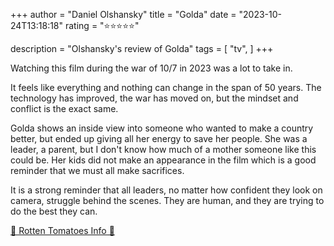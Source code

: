 +++
author = "Daniel Olshansky"
title = "Golda"
date = "2023-10-24T13:18:18"
rating = "⭐⭐⭐⭐⭐"

description = "Olshansky's review of Golda"
tags = [
    "tv",
]
+++


Watching this film during the war of 10/7 in 2023 was a lot to take in.

It feels like everything and nothing can change in the span of 50 years. The technology has improved, the war has moved on, but the mindset and conflict is the exact same.

Golda shows an inside view into someone who wanted to make a country better, but ended up giving all her energy to save her people. She was a leader, a parent, but I don't know how much of a mother someone like this could be. Her kids did not make an appearance in the film which is a good reminder that we must all make sacrifices.

It is a strong reminder that all leaders, no matter how confident they look on camera, struggle behind the scenes. They are human, and they are trying to do the best they can.

[🍅 Rotten Tomatoes Info 🍅](https://www.rottentomatoes.com/m/golda_2022)
